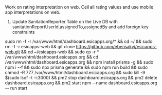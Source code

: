 Work on rating interpretation on web. Ceil all rating values and use mobile app interpretations on web.


1. Update SanitationReporter Table on the Live DB with sanitationReportUserId,assignedTo,assignedBy and add foreign key constraints




sudo rm -f -r  /var/www/html/dashboard.esicapps.org/* && cd ~/ && sudo rm -f -r  esicapps-web && git clone https://github.com/ebensakyi/esicapps-web.git && cd ~/esicapps-web  && sudo cp -r * /var/www/html/dashboard.esicapps.org && cd  /var/www/html/dashboard.esicapps.org && npm install prisma -g && sudo npm i --f && sudo npx prisma generate && sudo npm run build && sudo chmod -R 777 /var/www/html/dashboard.esicapps.org && sudo kill -9 $(sudo lsof -t -i:3000) && pm2 stop dashboard.esicapps.org && pm2 delete dashboard.esicapps.org && pm2 start npm --name dashboard.esicapps.org -- run start